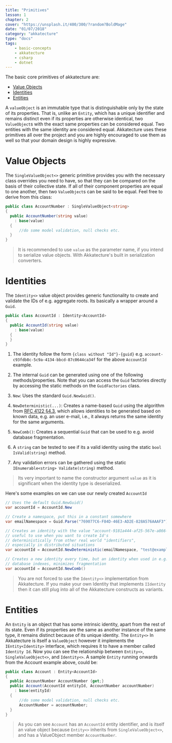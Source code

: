 ```yaml
---
title: "Primitives"
lesson: 1
chapter: 2
cover: "https://unsplash.it/400/300/?random?BoldMage"
date: "01/07/2018"
category: "akkatecture"
type: "docs"
tags:
    - basic-concepts
    - akkatecture
    - csharp
    - dotnet
---
```

The basic core primitives of akkatecture are:

- [Value Objects](#value-objects)
- [Identities](#identities)
- [Entities](#entities)

A `valueObject` is an immutable type that is distinguishable only by the state of its properties. That is, unlike an `Entity`, which has a unique identifier and remains distinct even if its properties are otherwise identical, two `ValueObject`s with the exact same properties can be considered equal. Two entities with the same identity are considered equal. Akkatecture uses these primitives all over the project and you are highly encouraged to use them as well so that your domain design is highly expressive.

# Value Objects

The `SingleValueObject<>` generic primitive provides you with the necessary class overrides you need to have, so that they can be compared on the basis of their collective state. If all of their component properties are equal to one another, then two `ValueObject`s can be said to be equal. Feel free to derive from this class:

```csharp
public class AccountNumber : SingleValueObject<string>
{
  public AccountNumber(string value)
    : base(value)
  {
      //do some model validation, null checks etc.
  }
}
```
>It is recommended to use `value` as the parameter name, if you intend to serialize value objects. With Akkatecture's built in serialization converters.

# Identities

The `Identity<>` value object provides generic functionality to create
and validate the IDs of e.g. aggregate roots. Its basically a wrapper
around a `Guid`.

```csharp
public class AccountId : Identity<AccountId>
{
  public AccountId(string value)
    : base(value)
  {
  }
}
```

1. The identity follow the form `{class without "Id"}-{guid}` e.g. `account-c93fdb8c-5c9a-4134-bbcd-87c0644ca34f` for the above `AccountId` example.

2. The internal `Guid` can be generated using one of the following methods/properties. Note that you can access the `Guid` factories directly by accessing the static methods on the `GuidFactories` class.

3. `New`: Uses the standard `Guid.NewGuid()`.

4.  `NewDeterministic(...)`: Creates a name-based `Guid` using the algorithm from [RFC 4122 §4.3](https://www.ietf.org/rfc/rfc4122.txt), which allows identities to be generated based on known data, e.g. an user e-mail, i.e., it always returns the same identity for the same arguments.

5.  `NewComb()`: Creates a sequential `Guid` that can be used to e.g. avoid database fragmentation.

6.  A `string` can be tested to see if its a valid identity using the static `bool IsValid(string)` method.

7.  Any validation errors can be gathered using the static `IEnumerable<string> Validate(string)` method.

>    Its very important to name the constructor argument `value` as it is significant when the identity type is deserialized.


Here's some examples on we can use our newly created `AccountId`

```csharp
// Uses the default Guid.NewGuid()
var accountId = AccountId.New
```

```csharp
// Create a namespace, put this in a constant somewhere
var emailNamespace = Guid.Parse("769077C6-F84D-46E3-AD2E-828A576AAAF3");

// Creates an identity with the value "account-9181a444-af25-567e-a866-c263b6f6119a",
// useful to use when you want to create Id's
// deterministically from other real world "identifiers",
// especially in distributed situations
var accountId = AccountId.NewDeterministic(emailNamespace, "test@example.com");
```

```csharp
// Creates a new identity every time, but an identity when used in e.g.
// database indexes, minimizes fragmentation
var accountId = AccountId.NewComb()
```

> You are not forced to use the `Identity<>` implementation from Akkatecture. If you make your own Identity that implements `IIdentity` then it can still plug into all of the Akkatecture constructs as variants.

# Entities

An `Entity` is an object that has some intrinsic identity, apart from the rest of its state. Even if its properties are the same as another instance of the same type, it remains distinct because of its unique identity. The `Entity<>` In Akkatecture is itself a `ValueObject` however it implements the `IEntity<Identity>` interface, which requires it to have a member called `Identity Id`. Now you can see the relationship between `Entity<>`, `SingleValueObject<>`, and `Identity<>`. A sample `Entity` running onwards from the Account example above, could be:

```csharp
public class Account : Entity<AccountId>
{
  public AccountNumber AccountNumber {get;}
  public Account(AccountId entityId, AccountNumber accountNumber)
    : base(entityId)
  {
      //do some model validation, null checks etc.
      AccountNumber = accountNumber;
  }
}
```

> As you can see `Account` has an `AccountId` entity identifier, and is itself an value object because `Entity<>` inherits from `SingleValueObject<>`, and has a ValueObject member `AccountNumber`.

